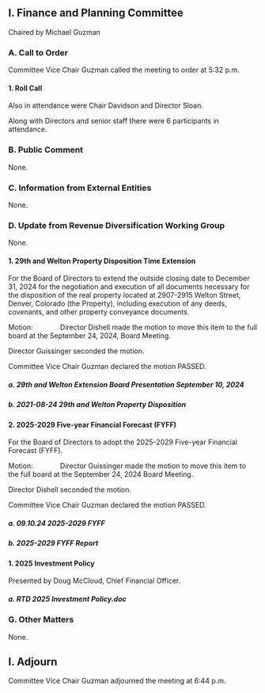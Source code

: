 ## I. Finance and Planning Committee

Chaired by Michael Guzman

### A. Call to Order

Committee Vice Chair Guzman called the meeting to order at 5:32 p.m.

#### 1. Roll Call

Also in attendance were Chair Davidson and Director Sloan.

Along with Directors and senior staff there were 6 participants in attendance.

### B. Public Comment

None.

### C. Information from External Entities

None.

### D. Update from Revenue Diversification Working Group

None.

#### 1. 29th and Welton Property Disposition Time Extension

For the Board of Directors to extend the outside closing date to December 31, 2024 for the negotiation and execution of all documents necessary for the disposition of the real property located at 2907-2915 Welton Street, Denver, Colorado (the Property), including execution of any deeds, covenants, and other property conveyance documents.

Motion:              Director Dishell made the motion to move this item to the full board at the September 24, 2024, Board Meeting.

Director Guissinger seconded the motion.

Committee Vice Chair Guzman declared the motion PASSED.

##### a. 29th and Welton Extension Board Presentation September 10, 2024

##### b. 2021-08-24 29th and Welton Property Disposition

#### 2. 2025-2029 Five-year Financial Forecast (FYFF)

For the Board of Directors to adopt the 2025-2029 Five-year Financial Forecast (FYFF).

Motion:              Director Guissinger made the motion to move this item to the full board at the September 24, 2024 Board Meeting.

Director Dishell seconded the motion.

Committee Vice Chair Guzman declared the motion PASSED.

##### a. 09.10.24  2025-2029 FYFF

##### b. 2025-2029 FYFF Report

#### 1. 2025 Investment Policy

Presented by Doug McCloud, Chief Financial Officer.

##### a. RTD 2025 Investment Policy.doc

### G. Other Matters

None.

## I. Adjourn

Committee Vice Chair Guzman adjourned the meeting at 6:44 p.m.